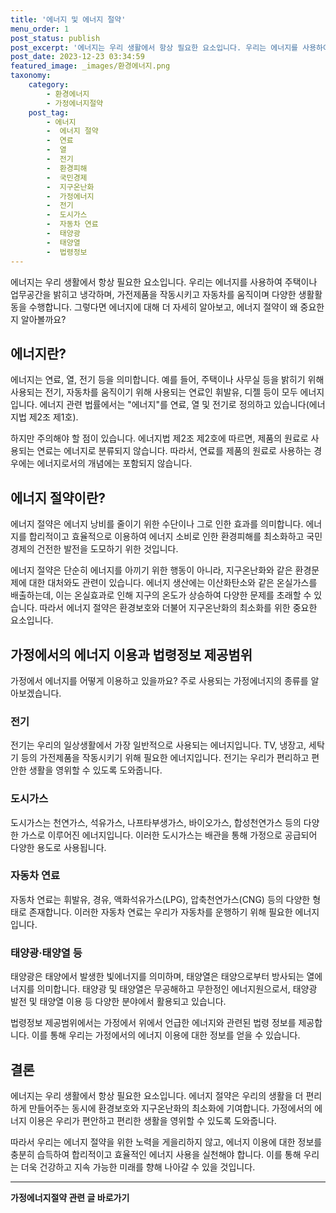 ```yaml
---
title: '에너지 및 에너지 절약'
menu_order: 1
post_status: publish
post_excerpt: '에너지는 우리 생활에서 항상 필요한 요소입니다. 우리는 에너지를 사용하여 주택이나 업무공간을 밝히고 냉각하며, 가전제품을 작동시키고 자동차를 움직이며 다양한 생활활동을 수행합니다. 그렇다면 에너지에 대해 더 자세히 알아보고, 에너지 절약이 왜 중요한지 알아볼까요 '
post_date: 2023-12-23 03:34:59
featured_image: _images/환경에너지.png
taxonomy:
    category:
        - 환경에너지
        - 가정에너지절약
    post_tag:
        - 에너지
        -  에너지 절약
        -  연료
        -  열
        -  전기
        -  환경피해
        -  국민경제
        -  지구온난화
        -  가정에너지
        -  전기
        -  도시가스
        -  자동차 연료
        -  태양광
        -  태양열
        -  법령정보
---
```



에너지는 우리 생활에서 항상 필요한 요소입니다. 우리는 에너지를 사용하여 주택이나 업무공간을 밝히고 냉각하며, 가전제품을 작동시키고 자동차를 움직이며 다양한 생활활동을 수행합니다. 그렇다면 에너지에 대해 더 자세히 알아보고, 에너지 절약이 왜 중요한지 알아볼까요?

## 에너지란?

에너지는 연료, 열, 전기 등을 의미합니다. 예를 들어, 주택이나 사무실 등을 밝히기 위해 사용되는 전기, 자동차를 움직이기 위해 사용되는 연료인 휘발유, 디젤 등이 모두 에너지입니다. 에너지 관련 법률에서는 "에너지"를 연료, 열 및 전기로 정의하고 있습니다(에너지법 제2조 제1호).

하지만 주의해야 할 점이 있습니다. 에너지법 제2조 제2호에 따르면, 제품의 원료로 사용되는 연료는 에너지로 분류되지 않습니다. 따라서, 연료를 제품의 원료로 사용하는 경우에는 에너지로서의 개념에는 포함되지 않습니다.

## 에너지 절약이란?

에너지 절약은 에너지 낭비를 줄이기 위한 수단이나 그로 인한 효과를 의미합니다. 에너지를 합리적이고 효율적으로 이용하여 에너지 소비로 인한 환경피해를 최소화하고 국민경제의 건전한 발전을 도모하기 위한 것입니다.

에너지 절약은 단순히 에너지를 아끼기 위한 행동이 아니라, 지구온난화와 같은 환경문제에 대한 대처와도 관련이 있습니다. 에너지 생산에는 이산화탄소와 같은 온실가스를 배출하는데, 이는 온실효과로 인해 지구의 온도가 상승하여 다양한 문제를 초래할 수 있습니다. 따라서 에너지 절약은 환경보호와 더불어 지구온난화의 최소화를 위한 중요한 요소입니다.

## 가정에서의 에너지 이용과 법령정보 제공범위

가정에서 에너지를 어떻게 이용하고 있을까요? 주로 사용되는 가정에너지의 종류를 알아보겠습니다.

### 전기

전기는 우리의 일상생활에서 가장 일반적으로 사용되는 에너지입니다. TV, 냉장고, 세탁기 등의 가전제품을 작동시키기 위해 필요한 에너지입니다. 전기는 우리가 편리하고 편안한 생활을 영위할 수 있도록 도와줍니다.

### 도시가스

도시가스는 천연가스, 석유가스, 나프타부생가스, 바이오가스, 합성천연가스 등의 다양한 가스로 이루어진 에너지입니다. 이러한 도시가스는 배관을 통해 가정으로 공급되어 다양한 용도로 사용됩니다.

### 자동차 연료

자동차 연료는 휘발유, 경유, 액화석유가스(LPG), 압축천연가스(CNG) 등의 다양한 형태로 존재합니다. 이러한 자동차 연료는 우리가 자동차를 운행하기 위해 필요한 에너지입니다.

### 태양광·태양열 등

태양광은 태양에서 발생한 빛에너지를 의미하며, 태양열은 태양으로부터 방사되는 열에너지를 의미합니다. 태양광 및 태양열은 무공해하고 무한정인 에너지원으로서, 태양광 발전 및 태양열 이용 등 다양한 분야에서 활용되고 있습니다.

법령정보 제공범위에서는 가정에서 위에서 언급한 에너지와 관련된 법령 정보를 제공합니다. 이를 통해 우리는 가정에서의 에너지 이용에 대한 정보를 얻을 수 있습니다.

## 결론

에너지는 우리 생활에서 항상 필요한 요소입니다. 에너지 절약은 우리의 생활을 더 편리하게 만들어주는 동시에 환경보호와 지구온난화의 최소화에 기여합니다. 가정에서의 에너지 이용은 우리가 편안하고 편리한 생활을 영위할 수 있도록 도와줍니다.

따라서 우리는 에너지 절약을 위한 노력을 게을리하지 않고, 에너지 이용에 대한 정보를 충분히 습득하여 합리적이고 효율적인 에너지 사용을 실천해야 합니다. 이를 통해 우리는 더욱 건강하고 지속 가능한 미래를 향해 나아갈 수 있을 것입니다.
<!-- wp:separator -->
<hr class="wp-block-separator has-alpha-channel-opacity"/>
<!-- /wp:separator -->

<!-- wp:group {"backgroundColor":"base","layout":{"type":"constrained"}} -->
<div class="wp-block-group has-base-background-color has-background"><!-- wp:paragraph {"align":"center","fontSize":"medium"} -->
<p class="has-text-align-center has-large-font-size"><strong>가정에너지절약 관련 글 바로가기</strong></p>
<!-- /wp:paragraph -->


<!-- wp:latest-posts
{"categories":[{"id":35104,"count":19,"description":"","link":"https://uknowlaw.com/category/%ea%b0%80%ec%a0%95%ec%97%90%eb%84%88%ec%a7%80%ec%a0%88%ec%95%bd/","name":"가정에너지절약","slug":"가정에너지절약","taxonomy":"category","parent":0,"meta":[],"_links":{"self":[{"href":"https://uknowlaw.com/wp-json/wp/v2/categories/35104"}],"collection":[{"href":"https://uknowlaw.com/wp-json/wp/v2/categories"}],"about":[{"href":"https://uknowlaw.com/wp-json/wp/v2/taxonomies/category"}],"wp:post_type":[{"href":"https://uknowlaw.com/wp-json/wp/v2/posts?categories=35104"}],"curies":[{"name":"wp","href":"https://api.w.org/{rel}","templated":true}]}}],"postsToShow":100,"excerptLength":28,"postLayout":"grid","columns":2,"featuredImageAlign":"left","featuredImageSizeSlug":"large","fontSize":"small"} /--></div>
<!-- /wp:group -->